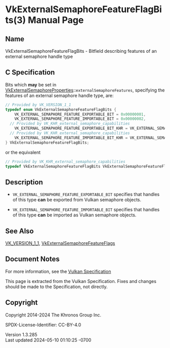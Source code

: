 # VkExternalSemaphoreFeatureFlagBits(3) Manual Page

## Name

VkExternalSemaphoreFeatureFlagBits - Bitfield describing features of an
external semaphore handle type



## <a href="#_c_specification" class="anchor"></a>C Specification

Bits which **may** be set in
[VkExternalSemaphoreProperties](https://registry.khronos.org/vulkan/specs/1.3-extensions/man/html/VkExternalSemaphoreProperties.html)::`externalSemaphoreFeatures`,
specifying the features of an external semaphore handle type, are:

``` c
// Provided by VK_VERSION_1_1
typedef enum VkExternalSemaphoreFeatureFlagBits {
    VK_EXTERNAL_SEMAPHORE_FEATURE_EXPORTABLE_BIT = 0x00000001,
    VK_EXTERNAL_SEMAPHORE_FEATURE_IMPORTABLE_BIT = 0x00000002,
  // Provided by VK_KHR_external_semaphore_capabilities
    VK_EXTERNAL_SEMAPHORE_FEATURE_EXPORTABLE_BIT_KHR = VK_EXTERNAL_SEMAPHORE_FEATURE_EXPORTABLE_BIT,
  // Provided by VK_KHR_external_semaphore_capabilities
    VK_EXTERNAL_SEMAPHORE_FEATURE_IMPORTABLE_BIT_KHR = VK_EXTERNAL_SEMAPHORE_FEATURE_IMPORTABLE_BIT,
} VkExternalSemaphoreFeatureFlagBits;
```

or the equivalent

``` c
// Provided by VK_KHR_external_semaphore_capabilities
typedef VkExternalSemaphoreFeatureFlagBits VkExternalSemaphoreFeatureFlagBitsKHR;
```

## <a href="#_description" class="anchor"></a>Description

- `VK_EXTERNAL_SEMAPHORE_FEATURE_EXPORTABLE_BIT` specifies that handles
  of this type **can** be exported from Vulkan semaphore objects.

- `VK_EXTERNAL_SEMAPHORE_FEATURE_IMPORTABLE_BIT` specifies that handles
  of this type **can** be imported as Vulkan semaphore objects.

## <a href="#_see_also" class="anchor"></a>See Also

[VK_VERSION_1_1](https://registry.khronos.org/vulkan/specs/1.3-extensions/man/html/VK_VERSION_1_1.html),
[VkExternalSemaphoreFeatureFlags](https://registry.khronos.org/vulkan/specs/1.3-extensions/man/html/VkExternalSemaphoreFeatureFlags.html)

## <a href="#_document_notes" class="anchor"></a>Document Notes

For more information, see the <a
href="https://registry.khronos.org/vulkan/specs/1.3-extensions/html/vkspec.html#VkExternalSemaphoreFeatureFlagBits"
target="_blank" rel="noopener">Vulkan Specification</a>

This page is extracted from the Vulkan Specification. Fixes and changes
should be made to the Specification, not directly.

## <a href="#_copyright" class="anchor"></a>Copyright

Copyright 2014-2024 The Khronos Group Inc.

SPDX-License-Identifier: CC-BY-4.0

Version 1.3.285  
Last updated 2024-05-10 01:10:25 -0700
